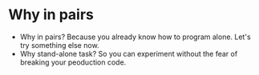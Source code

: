 # Why in pairs


* Why in pairs? Because you already know how to program alone. Let's try something else now.
* Why stand-alone task? So you can experiment without the fear of breaking your peoduction code.


